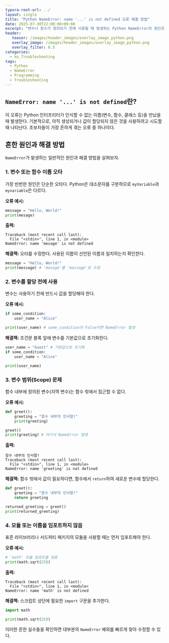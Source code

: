 ```yaml
---
typora-root-url: ../
layout: single
title: "Python NameError: name '...' is not defined 오류 해결 방법"
date: 2025-07-30T22:00:00+09:00
excerpt: "변수나 함수가 정의되기 전에 사용될 때 발생하는 Python NameError의 원인과 해결 방법을 알아봅니다. 오타, 변수 범위 등 흔한 원인을 확인하세요."
header:
   teaser: /images/header_images/overlay_image_python.png
   overlay_image: /images/header_images/overlay_image_python.png
   overlay_filter: 0.5
categories:
  - ko_Troubleshooting
tags:
  - Python
  - NameError
  - Programming
  - Troubleshooting
---
```


## `NameError: name '...' is not defined`란?

이 오류는 Python 인터프리터가 인식할 수 없는 이름(변수, 함수, 클래스 등)을 만났을 때 발생한다.
기본적으로, 아직 생성되거나 값이 할당되지 않은 것을 사용하려고 시도할 때 나타난다.
초보자들이 가장 흔하게 겪는 오류 중 하나이다.

## 흔한 원인과 해결 방법

`NameError`가 발생하는 일반적인 원인과 해결 방법을 살펴보자.

### 1. 변수 또는 함수 이름 오타

가장 빈번한 원인은 단순한 오타다. Python은 대소문자를 구분하므로 `myVariable`과 `myvariable`은 다르다.

**오류 예시:**
```python
message = "Hello, World!"
print(mesage)
```

**출력:**
```
Traceback (most recent call last):
  File "<stdin>", line 1, in <module>
NameError: name 'mesage' is not defined
```

**해결책:**
오타를 수정한다. 사용된 이름이 선언된 이름과 일치하는지 확인한다.

```python
message = "Hello, World!"
print(message) # 'mesage'를 'message'로 수정
```

### 2. 변수를 할당 전에 사용

변수는 사용하기 전에 반드시 값을 할당해야 한다.

**오류 예시:**
```python
if some_condition:
    user_name = "Alice"

print(user_name) # some_condition이 False이면 NameError 발생
```

**해결책:**
조건문 블록 앞에 변수를 기본값으로 초기화한다.

```python
user_name = "Guest" # 기본값으로 초기화
if some_condition:
    user_name = "Alice"

print(user_name)
```

### 3. 변수 범위(Scope) 문제

함수 내부에 정의된 변수(지역 변수)는 함수 밖에서 접근할 수 없다.

**오류 예시:**
```python
def greet():
    greeting = "함수 내부의 인사말!"
    print(greeting)

greet()
print(greeting) # 여기서 NameError 발생
```

**출력:**
```
함수 내부의 인사말!
Traceback (most recent call last):
  File "<stdin>", line 1, in <module>
NameError: name 'greeting' is not defined
```

**해결책:**
함수 밖에서 값이 필요하다면, 함수에서 `return`하여 새로운 변수에 할당한다.

```python
def greet():
    greeting = "함수 내부의 인사말!"
    return greeting

returned_greeting = greet()
print(returned_greeting)
```

### 4. 모듈 또는 이름을 임포트하지 않음

표준 라이브러리나 서드파티 패키지의 모듈을 사용할 때는 먼저 임포트해야 한다.

**오류 예시:**
```python
# 'math' 모듈 임포트를 잊음
print(math.sqrt(25))
```

**출력:**
```
Traceback (most recent call last):
  File "<stdin>", line 1, in <module>
NameError: name 'math' is not defined
```

**해결책:**
스크립트 상단에 필요한 `import` 구문을 추가한다.

```python
import math

print(math.sqrt(25))
```

이러한 흔한 실수들을 확인하면 대부분의 `NameError` 예외를 빠르게 찾아 수정할 수 있다.
